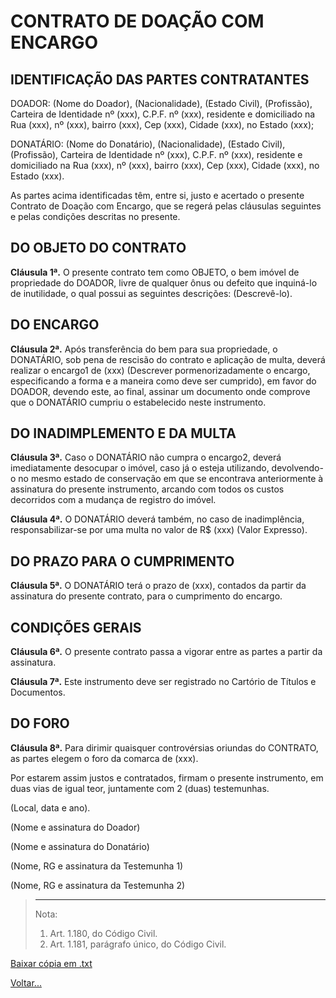 # CONTRATO DE DOAÇÃO COM ENCARGO

## IDENTIFICAÇÃO DAS PARTES CONTRATANTES

DOADOR: (Nome do Doador), (Nacionalidade), (Estado Civil), (Profissão), Carteira de Identidade nº (xxx), C.P.F. nº (xxx), residente e domiciliado na Rua (xxx), nº (xxx), bairro (xxx), Cep (xxx), Cidade (xxx), no Estado (xxx);

DONATÁRIO: (Nome do Donatário), (Nacionalidade), (Estado Civil), (Profissão), Carteira de Identidade nº (xxx), C.P.F. nº (xxx), residente e domiciliado na Rua (xxx), nº (xxx), bairro (xxx), Cep (xxx), Cidade (xxx), no Estado (xxx).

As partes acima identificadas têm, entre si, justo e acertado o presente Contrato de Doação com Encargo, que se regerá pelas cláusulas seguintes e pelas condições descritas no presente.

## DO OBJETO DO CONTRATO

**Cláusula 1ª.** O presente contrato tem como OBJETO, o bem imóvel de propriedade do DOADOR, livre de qualquer ônus ou defeito que inquiná-lo de inutilidade, o qual possui as seguintes descrições: (Descrevê-lo).

## DO ENCARGO

**Cláusula 2ª.** Após transferência do bem para sua propriedade, o DONATÁRIO, sob pena de rescisão do contrato e aplicação de multa, deverá realizar o encargo1 de (xxx) (Descrever pormenorizadamente o encargo, especificando a forma e a maneira como deve ser cumprido), em favor do DOADOR, devendo este, ao final, assinar um documento onde comprove que o DONATÁRIO cumpriu o estabelecido neste instrumento.

## DO INADIMPLEMENTO E DA MULTA

**Cláusula 3ª.** Caso o DONATÁRIO não cumpra o encargo2, deverá imediatamente desocupar o imóvel, caso já o esteja utilizando, devolvendo-o no mesmo estado de conservação em que se encontrava anteriormente à assinatura do presente instrumento, arcando com todos os custos decorridos com a mudança de registro do imóvel.

**Cláusula 4ª.** O DONATÁRIO deverá também, no caso de inadimplência, responsabilizar-se por uma multa no valor de R$ (xxx) (Valor Expresso).

## DO PRAZO PARA O CUMPRIMENTO

**Cláusula 5ª.** O DONATÁRIO terá o prazo de (xxx), contados da partir da assinatura do presente contrato, para o cumprimento do encargo.

## CONDIÇÕES GERAIS

**Cláusula 6ª.** O presente contrato passa a vigorar entre as partes a partir da assinatura.

**Cláusula 7ª.** Este instrumento deve ser registrado no Cartório de Títulos e Documentos.

## DO FORO

**Cláusula 8ª.** Para dirimir quaisquer controvérsias oriundas do CONTRATO, as partes elegem o foro da comarca de (xxx).

Por estarem assim justos e contratados, firmam o presente instrumento, em duas vias de igual teor, juntamente com 2 (duas) testemunhas.

(Local, data e ano).

(Nome e assinatura do Doador)

(Nome e assinatura do Donatário)

(Nome, RG e assinatura da Testemunha 1)

(Nome, RG e assinatura da Testemunha 2)

> ________
> Nota:
> 1. Art. 1.180, do Código Civil.
> 2. Art. 1.181, parágrafo único, do Código Civil.

[Baixar cópia em .txt](./donwload/doa01.txt)

[Voltar...](./index.md)
